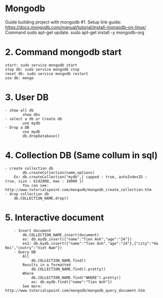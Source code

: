 # Mongodb
Guide building project with mongodb
#1. Setup
	link guide: https://docs.mongodb.com/manual/tutorial/install-mongodb-on-linux/
	Command sudo apt-get update. sudo apt-get install -y mongodb-org
# 2. Command mongodb start
	start: sudo service mongodb start
	stop db: sudo service mongodb stop
	reset db: sudo service mongodb restart
	use db: mongo
# 3. User DB
	- show all db
			show dbs
	- select a db or Create db
			use mydb
	- Drop a DB
			use mydb
			db.dropDatabase()
# 4. Collection DB (Same collum in sql)
	- create collection db 
			db.createCollection(name,options)
		Ex: db.createCollection("mydb",{ capped : true, autoIndexID : true, size : 6142800, max : 10000 })
			You can see: http://www.tutorialspoint.com/mongodb/mongodb_create_collection.htm
	- drop collection db
		db.COLLECTION_NAME.drop()
#	5. Interactive document
		- Insert document
			db.COLLECTION_NAME.insert(document)
			ex:	db.mydb.insert({"name":"Tien Anh","age":"24"})
			ex2: db.mydb.insert({"name":"Tien Anh","age":"24"},{"city":"Ha Noi","coutry":"Viet Nam"})
		- Query DB
			All 
				db.COLLECTION_NAME.find()
			Results in a formatted
				db.COLLECTION_NAME.find().pretty()
			Where
				db.COLLECTION_NAME.find("WHERE").pretty()
				ex: db.mydb.find({"name":"Tien Anh"})
			See more: http://www.tutorialspoint.com/mongodb/mongodb_query_document.htm
	
